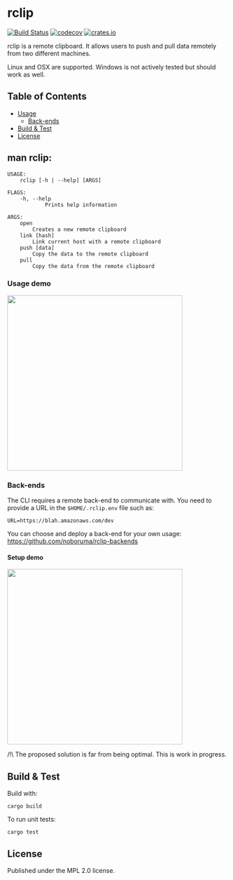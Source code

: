 # rclip

[![Build Status](https://travis-ci.com/noboruma/rclip.svg?branch=master)](https://travis-ci.com/noboruma/rclip)
[![codecov](https://codecov.io/gh/noboruma/rclip/branch/master/graph/badge.svg)](https://codecov.io/gh/noboruma/rclip)
[![crates.io](https://img.shields.io/crates/v/remote-clipboard.svg)](https://crates.io/crates/remote-clipboard)

rclip is a remote clipboard. It allows users to push and pull data remotely from two different machines.

Linux and OSX are supported. Windows is not actively tested but should work as well.

## Table of Contents
* [Usage](#usage-demo)
    * [Back-ends](#back-ends)
* [Build & Test](#build--test)
* [License](#license)

## man rclip:

```
USAGE:
    rclip [-h | --help] [ARGS]

FLAGS:
    -h, --help
            Prints help information

ARGS:
    open
        Creates a new remote clipboard
    link [hash]
        Link current host with a remote clipboard
    push [data]
        Copy the data to the remote clipboard
    pull
        Copy the data from the remote clipboard

```

### Usage demo

<a href="https://asciinema.org/a/340483?loop=1&autoplay=1&speed=2"><img src="https://asciinema.org/a/340483.svg" width="400"/></a>

### Back-ends

The CLI requires a remote back-end to communicate with.
You need to provide a URL in the `$HOME/.rclip.env` file such as:
```
URL=https://blah.amazonaws.com/dev
```

You can choose and deploy a back-end for your own usage:
https://github.com/noboruma/rclip-backends

#### Setup demo

<a href="https://asciinema.org/a/340551?loop=1&autoplay=1&speed=3"><img src="https://asciinema.org/a/340551.svg" width="400"/></a>

/!\ The proposed solution is far from being optimal. This is work in progress.

## Build & Test

Build with:
```
cargo build
```

To run unit tests:
```
cargo test
```
## License

Published under the MPL 2.0 license.
